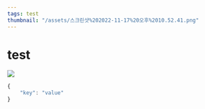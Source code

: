 ```yaml
---
tags: test
thumbnail: "/assets/스크린샷%202022-11-17%20오후%2010.52.41.png"
---
```


# test
![](/assets/스크린샷%202022-11-17%20오후%2010.52.41.png)


```json:test.js
{
	"key": "value"
}
```

<!-- more -->

